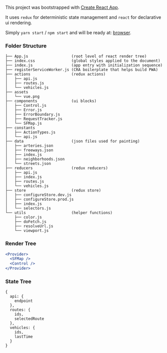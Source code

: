 This project was bootstrapped with [Create React App](https://github.com/facebookincubator/create-react-app).

It uses `redux` for deterministic state management and `react` for declarative ui rendering.

Simply `yarn start` / `npm start` and will be ready at: [browser](http://localhost:3000).

### Folder Structure

```
├── App.js                   (root level of react render tree)
├── index.css                (global styles applied to the document)
├── index.js                 (app entry with initialization sequence)
├── registerServiceWorker.js (CRA boilerplate that helps build PWA)
├── actions                  (redux actions)
│   ├── api.js
│   ├── routes.js
│   └── vehicles.js
├── assets
│   └── vue.png
├── components               (ui blocks)
│   ├── Control.js
│   ├── Error.js
│   ├── ErrorBoundary.js
│   ├── RequestTracker.js
│   └── SFMap.js
├── constants 
│   ├── ActionTypes.js
│   └── api.js
├── data                     (json files used for painting)
│   ├── arteries.json
│   ├── freeways.json
│   ├── index.js
│   ├── neighborhoods.json
│   └── streets.json
├── reducers                 (redux reducers)
│   ├── api.js
│   ├── index.js
│   ├── routes.js
│   └── vehicles.js
├── store                    (redux store)
│   ├── configureStore.dev.js
│   ├── configureStore.prod.js
│   ├── index.js
│   └── selectors.js
└── utils                    (helper functions)
    ├── color.js
    ├── doFetch.js
    ├── resolveUrl.js
    └── viewport.js
```

### Render Tree

```jsx
<Provider>
  <SFMap />
  <Control />
</Provider>
```

### State Tree

```
{
  api: {
    endpoint
  },
  routes: {
    ids,
    selectedRoute
  },
  vehicles: {
    ids,
    lastTime
  }
}
```
